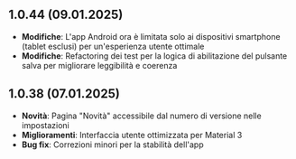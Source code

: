 ## 1.0.44 (09.01.2025)

- **Modifiche**: L'app Android ora è limitata solo ai dispositivi smartphone (tablet esclusi) per un'esperienza utente ottimale
- **Modifiche**: Refactoring dei test per la logica di abilitazione del pulsante salva per migliorare leggibilità e coerenza

## 1.0.38 (07.01.2025)

- **Novità**: Pagina "Novità" accessibile dal numero di versione nelle impostazioni
- **Miglioramenti**: Interfaccia utente ottimizzata per Material 3
- **Bug fix**: Correzioni minori per la stabilità dell'app